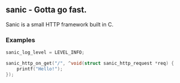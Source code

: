 ## sanic - Gotta go fast.

Sanic is a small HTTP framework built in C.

### Examples

```c
sanic_log_level = LEVEL_INFO;

sanic_http_on_get("/", ^void(struct sanic_http_request *req) {
    printf("Hello!");
});
```
